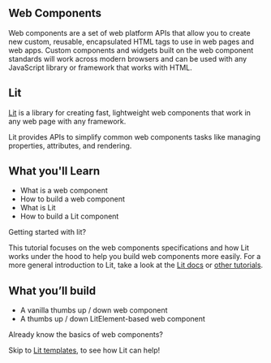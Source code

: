 ## Web Components

Web components are a set of web platform APIs that allow you to create new custom, reusable, encapsulated HTML tags to use in web pages and web apps. Custom components and widgets built on the web component standards will work across modern browsers and can be used with any JavaScript library or framework that works with HTML.

## Lit

[Lit](https://lit.dev) is a library for creating fast, lightweight web components that work in any web page with any framework.

Lit provides APIs to simplify common web components tasks like managing properties, attributes, and rendering.

## What you'll Learn

* What is a web component
* How to build a web component
* What is Lit
* How to build a Lit component

<litdev-aside type="warn">

Getting started with lit?

This tutorial focuses on the web components specifications and how Lit works under the hood to help you build web components more easily. For a more general introduction to Lit, take a look at the [Lit docs](/docs/) or [other tutorials](/tutorials/).

</litdev-aside>

## What you’ll build

* A vanilla thumbs up / down web component
* A thumbs up / down LitElement-based web component

<litdev-aside type="positive">

Already know the basics of web components?

Skip to [Lit templates](#09), to see how Lit can help!

</litdev-aside>
